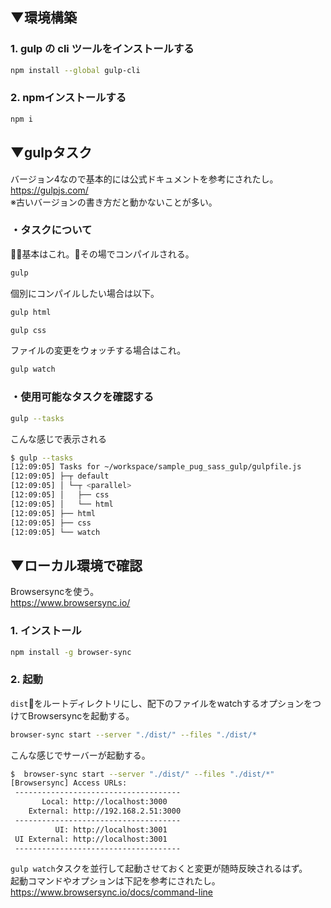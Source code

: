 ## ▼環境構築

### 1. gulp の cli ツールをインストールする

```bash
npm install --global gulp-cli
```

### 2. npmインストールする

```bash
npm i
```

## ▼gulpタスク

バージョン4なので基本的には公式ドキュメントを参考にされたし。  
https://gulpjs.com/  
※古いバージョンの書き方だと動かないことが多い。

### ・タスクについて

基本はこれ。その場でコンパイルされる。

```bash
gulp
```

個別にコンパイルしたい場合は以下。

```bash
gulp html
```

```bash
gulp css
```

ファイルの変更をウォッチする場合はこれ。

```bash
gulp watch
```

### ・使用可能なタスクを確認する

```bash
gulp --tasks
```

こんな感じで表示される

```bash
$ gulp --tasks
[12:09:05] Tasks for ~/workspace/sample_pug_sass_gulp/gulpfile.js
[12:09:05] ├─┬ default
[12:09:05] │ └─┬ <parallel>
[12:09:05] │   ├── css
[12:09:05] │   └── html
[12:09:05] ├── html
[12:09:05] ├── css
[12:09:05] └── watch
```

## ▼ローカル環境で確認

Browsersyncを使う。  
https://www.browsersync.io/

### 1. インストール

```bash
npm install -g browser-sync
```

### 2. 起動

`dist`をルートディレクトリにし、配下のファイルをwatchするオプションをつけてBrowsersyncを起動する。

```bash
browser-sync start --server "./dist/" --files "./dist/*
```

こんな感じでサーバーが起動する。

```bash
$  browser-sync start --server "./dist/" --files "./dist/*"
[Browsersync] Access URLs:
 -------------------------------------
       Local: http://localhost:3000
    External: http://192.168.2.51:3000
 -------------------------------------
          UI: http://localhost:3001
 UI External: http://localhost:3001
 -------------------------------------
```

`gulp watch`タスクを並行して起動させておくと変更が随時反映されるはず。  
起動コマンドやオプションは下記を参考にされたし。  
https://www.browsersync.io/docs/command-line
